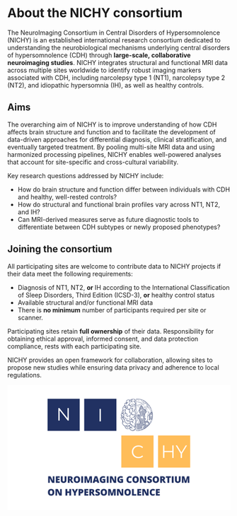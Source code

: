 # About the NICHY consortium

<div class="grid cards" markdown>

The NeuroImaging Consortium in Central Disorders of Hypersomnolence (NICHY) is an established international research consortium dedicated to understanding the neurobiological mechanisms underlying central disorders of hypersomnolence (CDH) through **large-scale, collaborative neuroimaging studies**. NICHY integrates structural and functional MRI data across multiple sites worldwide to identify robust imaging markers associated with CDH, including narcolepsy type 1 (NT1), narcolepsy type 2 (NT2), and idiopathic hypersomnia (IH), as well as healthy controls.  

## Aims
The overarching aim of NICHY is to improve understanding of how CDH affects brain structure and function and to facilitate the development of data-driven approaches for differential diagnosis, clinical stratification, and eventually targeted treatment. By pooling multi-site MRI data and using harmonized processing pipelines, NICHY enables well-powered analyses that account for site-specific and cross-cultural variability.

Key research questions addressed by NICHY include:
- How do brain structure and function differ between individuals with CDH and healthy, well-rested controls?
- How do structural and functional brain profiles vary across NT1, NT2, and IH?
- Can MRI-derived measures serve as future diagnostic tools to differentiate between CDH subtypes or newly proposed phenotypes?


## Joining the consortium
All participating sites are welcome to contribute data to NICHY projects if their data meet the following requirements: 
- Diagnosis of NT1, NT2, **or** IH according to the International Classification of Sleep Disorders, Third Edition (ICSD-3), **or** healthy control status
- Available structural and/or functional MRI data 
- There is **no minimum** number of participants required per site or scanner.

Participating sites retain **full ownership** of their data. Responsibility for obtaining ethical approval, informed consent, and data protection compliance, rests with each participating site. 

NICHY provides an open framework for collaboration, allowing sites to propose new studies while ensuring data privacy and adherence to local regulations.


![Logo](https://github.com/nichy-consortium/nichy/blob/main/docs/assets/logos/nichy_logo.png)

